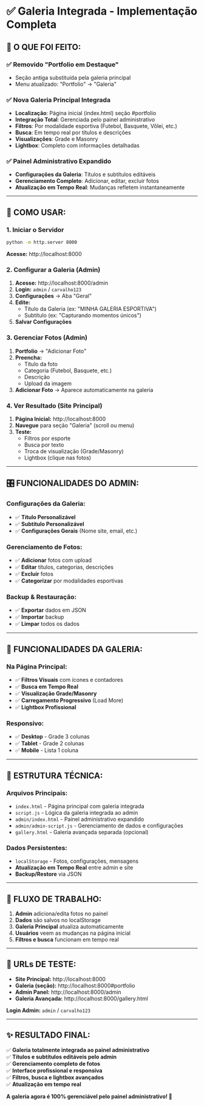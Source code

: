 # ✅ Galeria Integrada - Implementação Completa

## 🎯 **O QUE FOI FEITO:**

### ✅ **Removido "Portfolio em Destaque"**
- Seção antiga substituída pela galeria principal
- Menu atualizado: "Portfolio" → "Galeria"

### ✅ **Nova Galeria Principal Integrada**
- **Localização**: Página inicial (index.html) seção #portfolio
- **Integração Total**: Gerenciada pelo painel administrativo
- **Filtros**: Por modalidade esportiva (Futebol, Basquete, Vôlei, etc.)
- **Busca**: Em tempo real por títulos e descrições
- **Visualizações**: Grade e Masonry
- **Lightbox**: Completo com informações detalhadas

### ✅ **Painel Administrativo Expandido**
- **Configurações da Galeria**: Títulos e subtítulos editáveis
- **Gerenciamento Completo**: Adicionar, editar, excluir fotos
- **Atualização em Tempo Real**: Mudanças refletem instantaneamente

---

## 🚀 **COMO USAR:**

### **1. Iniciar o Servidor**
```bash
python -m http.server 8000
```
**Acesse:** http://localhost:8000

### **2. Configurar a Galeria (Admin)**
1. **Acesse:** http://localhost:8000/admin
2. **Login:** `admin` / `carvalho123`
3. **Configurações** → Aba "Geral"
4. **Edite:**
   - Título da Galeria (ex: "MINHA GALERIA ESPORTIVA")
   - Subtítulo (ex: "Capturando momentos únicos")
5. **Salvar Configurações**

### **3. Gerenciar Fotos (Admin)**
1. **Portfolio** → "Adicionar Foto"
2. **Preencha:**
   - Título da foto
   - Categoria (Futebol, Basquete, etc.)
   - Descrição
   - Upload da imagem
3. **Adicionar Foto** → Aparece automaticamente na galeria

### **4. Ver Resultado (Site Principal)**
1. **Página Inicial:** http://localhost:8000
2. **Navegue** para seção "Galeria" (scroll ou menu)
3. **Teste:**
   - Filtros por esporte
   - Busca por texto
   - Troca de visualização (Grade/Masonry)
   - Lightbox (clique nas fotos)

---

## 🎛️ **FUNCIONALIDADES DO ADMIN:**

### **Configurações da Galeria:**
- ✅ **Título Personalizável**
- ✅ **Subtítulo Personalizável**
- ✅ **Configurações Gerais** (Nome site, email, etc.)

### **Gerenciamento de Fotos:**
- ✅ **Adicionar** fotos com upload
- ✅ **Editar** títulos, categorias, descrições
- ✅ **Excluir** fotos
- ✅ **Categorizar** por modalidades esportivas

### **Backup & Restauração:**
- ✅ **Exportar** dados em JSON
- ✅ **Importar** backup
- ✅ **Limpar** todos os dados

---

## 🎨 **FUNCIONALIDADES DA GALERIA:**

### **Na Página Principal:**
- ✅ **Filtros Visuais** com ícones e contadores
- ✅ **Busca em Tempo Real**
- ✅ **Visualização Grade/Masonry**
- ✅ **Carregamento Progressivo** (Load More)
- ✅ **Lightbox Profissional**

### **Responsivo:**
- ✅ **Desktop** - Grade 3 colunas
- ✅ **Tablet** - Grade 2 colunas
- ✅ **Mobile** - Lista 1 coluna

---

## 🔧 **ESTRUTURA TÉCNICA:**

### **Arquivos Principais:**
- `index.html` - Página principal com galeria integrada
- `script.js` - Lógica da galeria integrada ao admin
- `admin/index.html` - Painel administrativo expandido
- `admin/admin-script.js` - Gerenciamento de dados e configurações
- `gallery.html` - Galeria avançada separada (opcional)

### **Dados Persistentes:**
- `localStorage` - Fotos, configurações, mensagens
- **Atualização em Tempo Real** entre admin e site
- **Backup/Restore** via JSON

---

## 🎯 **FLUXO DE TRABALHO:**

1. **Admin** adiciona/edita fotos no painel
2. **Dados** são salvos no localStorage
3. **Galeria Principal** atualiza automaticamente
4. **Usuários** veem as mudanças na página inicial
5. **Filtros e busca** funcionam em tempo real

---

## 📍 **URLs DE TESTE:**

- **Site Principal:** http://localhost:8000
- **Galeria (seção):** http://localhost:8000#portfolio
- **Admin Panel:** http://localhost:8000/admin
- **Galeria Avançada:** http://localhost:8000/gallery.html

**Login Admin:** `admin` / `carvalho123`

---

## ✨ **RESULTADO FINAL:**

✅ **Galeria totalmente integrada ao painel administrativo**  
✅ **Títulos e subtítulos editáveis pelo admin**  
✅ **Gerenciamento completo de fotos**  
✅ **Interface profissional e responsiva**  
✅ **Filtros, busca e lightbox avançados**  
✅ **Atualização em tempo real**  

**A galeria agora é 100% gerenciável pelo painel administrativo! 🎉**